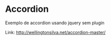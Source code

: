 # Accordion

Exemplo de accordion usando jquery sem plugin

Link: http://wellingtonsilva.net/accordion-master/
